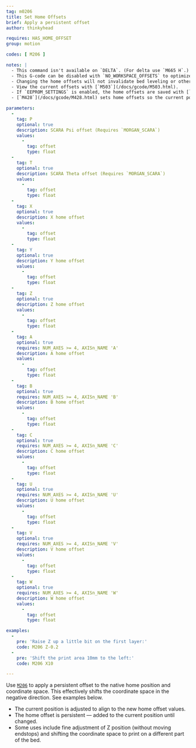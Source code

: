 ```yaml
---
tag: m0206
title: Set Home Offsets
brief: Apply a persistent offset
author: thinkyhead

requires: HAS_HOME_OFFSET
group: motion

codes: [ M206 ]

notes: |
  - This command isn't available on `DELTA`. (For delta use `M665 H`.)
  - This G-code can be disabled with `NO_WORKSPACE_OFFSETS` to optimize movement.
  - Changing the home offsets will not invalidate bed leveling or other saved data.
  - View the current offsets with [`M503`](/docs/gcode/M503.html).
  - If `EEPROM_SETTINGS` is enabled, the home offsets are saved with [`M500`](/docs/gcode/M500.html), loaded with [`M501`](/docs/gcode/M501.html), and reset with [`M502`](/docs/gcode/M502.html).
  - [`M428`](/docs/gcode/M428.html) sets home offsets so the current position aligns to the native home position.

parameters:
  -
    tag: P
    optional: true
    description: SCARA Psi offset (Requires `MORGAN_SCARA`)
    values:
      -
        tag: offset
        type: float
  -
    tag: T
    optional: true
    description: SCARA Theta offset (Requires `MORGAN_SCARA`)
    values:
      -
        tag: offset
        type: float
  -
    tag: X
    optional: true
    description: X home offset
    values:
      -
        tag: offset
        type: float
  -
    tag: Y
    optional: true
    description: Y home offset
    values:
      -
        tag: offset
        type: float
  -
    tag: Z
    optional: true
    description: Z home offset
    values:
      -
        tag: offset
        type: float
  -
    tag: A
    optional: true
    requires: NUM_AXES >= 4, AXISn_NAME 'A'
    description: A home offset
    values:
      -
        tag: offset
        type: float
  -
    tag: B
    optional: true
    requires: NUM_AXES >= 4, AXISn_NAME 'B'
    description: B home offset
    values:
      -
        tag: offset
        type: float
  -
    tag: C
    optional: true
    requires: NUM_AXES >= 4, AXISn_NAME 'C'
    description: C home offset
    values:
      -
        tag: offset
        type: float
  -
    tag: U
    optional: true
    requires: NUM_AXES >= 4, AXISn_NAME 'U'
    description: U home offset
    values:
      -
        tag: offset
        type: float
  -
    tag: V
    optional: true
    requires: NUM_AXES >= 4, AXISn_NAME 'V'
    description: V home offset
    values:
      -
        tag: offset
        type: float
  -
    tag: W
    optional: true
    requires: NUM_AXES >= 4, AXISn_NAME 'W'
    description: W home offset
    values:
      -
        tag: offset
        type: float

examples:
  -
    pre: 'Raise Z up a little bit on the first layer:'
    code: M206 Z-0.2
  -
    pre: 'Shift the print area 10mm to the left:'
    code: M206 X10

---
```


Use [`M206`](/docs/gcode/M206.html) to apply a persistent offset to the native home position and coordinate space. This effectively shifts the coordinate space in the negative direction. See examples below.

- The current position is adjusted to align to the new home offset values.
- The home offset is persistent — added to the current position until changed.
- Some uses include fine adjustment of Z position (without moving endstops) and shifting the coordinate space to print on a different part of the bed.
